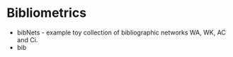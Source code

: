 # Bibliometrics

- bibNets - example toy collection of bibliographic networks WA, WK, AC and Ci.
- bib
